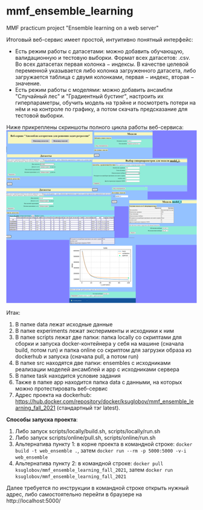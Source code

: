 # mmf_ensemble_learning
 MMF practicum project "Ensemble learning on a web server"

Итоговый веб-сервис имеет простой, интуитивно понятный интерфейс:
* Есть режим работы с датасетами: можно добавить обучающую, валидационную и тестовую выборки. Формат всех датасетов: .csv. Во всех датасетах первая колонка $-$ индексы. В качестве целевой переменной указывается либо колонка загруженного датасета, либо загружается таблица с двумя колонками, первая $-$ индекс, вторая $-$ значение.
* Есть режим работы с моделями: можно добавить ансамбли "Случайный лес" и "Градиентный бустинг", настроить их гиперпараметры, обучить модель на трэйне и посмотреть потери на нём и на контроле по графику, а потом скачать предсказание для тестовой выборки.

Ниже прикреплены скриншоты полного цикла работы веб-сервиса:
![demo](img/view.png)

Итак:
1. В папке data лежат исходные данные
2. В папке experiments лежат эксперименты и исходники к ним
3. В папке scripts лежат две папки: папка locally со скриптами для сборки и запуска docker-контейнера у себя на машине (сначала build, потом run) и папка online со скриптом для загрузки образа из dockerhub и запуска (сначала pull, а потом run)
4. В папке src находятся две папки: ensembles с исходниками реализации моделей ансамблей и app с исходниками сервера
5. В папке task находится условие задания
6. Также в папке app находится папка data с данными, на которых можно протестировать веб-сервис
7. Адрес проекта на dockerhub: https://hub.docker.com/repository/docker/ksuglobov/mmf_ensemble_learning_fall_2021 (стандартный тэг latest).

**Способы запуска проекта**:
1. Либо запуск scripts/locally/build.sh, scripts/locally/run.sh
2. Либо запуск scripts/online/pull.sh, scripts/online/run.sh
3. Альтернатива пункту 1: в корне проекта в командной строке: `docker build -t web_ensemble .`, затем `docker run --rm -p 5000:5000 -v-i web_ensemble`
4. Альтернатива пункту 2: в командной строке: `docker pull ksuglobov/mmf_ensemble_learning_fall_2021`, затем `docker run ksuglobov/mmf_ensemble_learning_fall_2021`

Далее требуется по инструкции в командной строке открыть нужный адрес, либо самостоятельно перейти в браузере на http://localhost:5000/